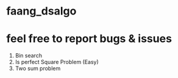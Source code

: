 # faang_dsalgo

# feel free to report bugs & issues
1. Bin search
2. Is perfect Square Problem (Easy)
3. Two sum problem


